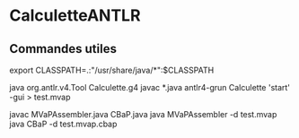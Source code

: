 # CalculetteANTLR

## Commandes utiles

export CLASSPATH=.:"/usr/share/java/*":$CLASSPATH

java org.antlr.v4.Tool Calculette.g4
javac *.java
antlr4-grun Calculette 'start' -gui > test.mvap

javac MVaPAssembler.java CBaP.java
java MVaPAssembler -d test.mvap
java CBaP -d test.mvap.cbap